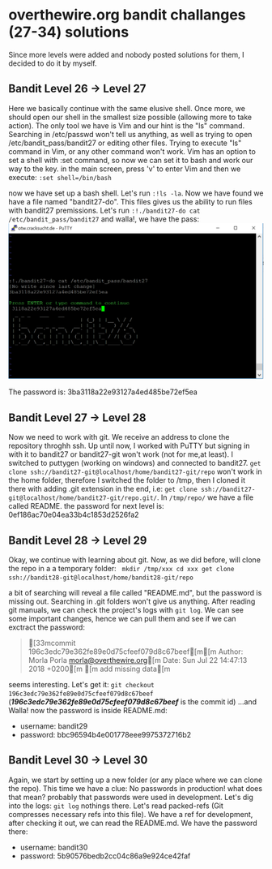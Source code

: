 # overthewire.org bandit challanges (27-34) solutions

Since more levels were added and nobody posted solutions for them, I decided to do it by myself.

## Bandit Level 26 → Level 27

Here we basically continue with the same elusive shell. Once more, we should open our shell in the smallest size possible (allowing more to take action). The only tool we have is Vim and our hint is the "ls" command. Searching in /etc/passwd won't tell us anything, as well as trying to open /etc/bandit_pass/bandit27 or editing other files. Trying to execute "ls" command in Vim, or any other command won't work. Vim has an option to set a shell with :set command, so now we can set it to bash and work our way to the key.
in the main screen, press 'v' to enter Vim and then we execute:
`:set shell=/bin/bash`

now we have set up a bash shell. Let's run `:!ls -la`. Now we have found we have a file named "bandit27-do". This files gives us the ability to run files with bandit27 premissions. Let's run `:!./bandit27-do cat /etc/bandit_pass/bandit27` and walla!, we have the pass:
![bandit27](https://github.com/int3rsys/Bandit27-34/blob/master/Images/bandit27.png)

The password is: 3ba3118a22e93127a4ed485be72ef5ea

## Bandit Level 27 → Level 28

Now we need to work with git. We receive an address to clone the repository throghh ssh. Up until now, I worked with PuTTY but signing in with it to bandit27 or bandit27-git won't work (not for me,at least). I switched to puttygen (working on windows) and connected to bandit27. `get clone ssh://bandit27-git@localhost/home/bandit27-git/repo` won't work in the home folder, therefore I switched the folder to /tmp, then I cloned it there with adding .git extension in the end, i.e: `get clone ssh://bandit27-git@localhost/home/bandit27-git/repo.git/`. In `/tmp/repo/` we have a file called README. the password for next level is: 0ef186ac70e04ea33b4c1853d2526fa2

## Bandit Level 28 → Level 29

Okay, we continue with learning about git. Now, as we did before, will clone the repo in a a temporary folder:
`
mkdir /tmp/xxx
cd xxx
get clone ssh://bandit28-git@localhost/home/bandit28-git/repo`

a bit of searching will reveal a file called "README.md", but the password is missing out. Searching in .git folders won't give us anything. After reading git manuals, we can check the project's logs with `git log`. We can see some important changes, hence we can pull them and see if we can exctract the password:
>[33mcommit 196c3edc79e362fe89e0d75cfeef079d8c67beef[m[m Author: Morla Porla <morla@overthewire.org>[m Date:   Sun Jul 22 14:47:13 2018 +0200[m [m add missing data[m

seems interesting. Let's get it:
`git checkout 196c3edc79e362fe89e0d75cfeef079d8c67beef`
(**_196c3edc79e362fe89e0d75cfeef079d8c67beef_** is the commit id)
...and Walla! now the password is inside README.md:
- username: bandit29
- password: bbc96594b4e001778eee9975372716b2

    
## Bandit Level 30 → Level 30

Again, we start by setting up a new folder (or any place where we can clone the repo). This time we have a clue: No passwords in production! what does that mean? probably that passwords were used in development. Let's dig into the logs:
`git log`
nothings there. Let's read packed-refs (Git compresses necessary refs into this file). We have a ref for development, after checking it out, we can read the README.md. We have the password there:
- username: bandit30
- password: 5b90576bedb2cc04c86a9e924ce42faf
